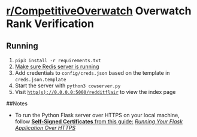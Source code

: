 # [r/CompetitiveOverwatch](https://reddit.com/r/competitiveoverwatch) Overwatch Rank Verification

## Running
1. `pip3 install -r requirements.txt`
2. [Make sure Redis server is running](https://redis.io/topics/quickstart)
3. Add credentials to `config/creds.json` based on the template in `creds.json.template`
4. Start the server with `python3 cowserver.py`
5. Visit [`http(s)://0.0.0.0:5000/redditflair`](http://0.0.0.0:5000/redditflair) to view the index page

##Notes
* To run the Python Flask server over HTTPS on your local machine, follow [**Self-Signed Certificates** from this guide:](https://blog.miguelgrinberg.com/post/running-your-flask-application-over-https) [*Running Your Flask Application Over HTTPS*](https://blog.miguelgrinberg.com/post/running-your-flask-application-over-https)